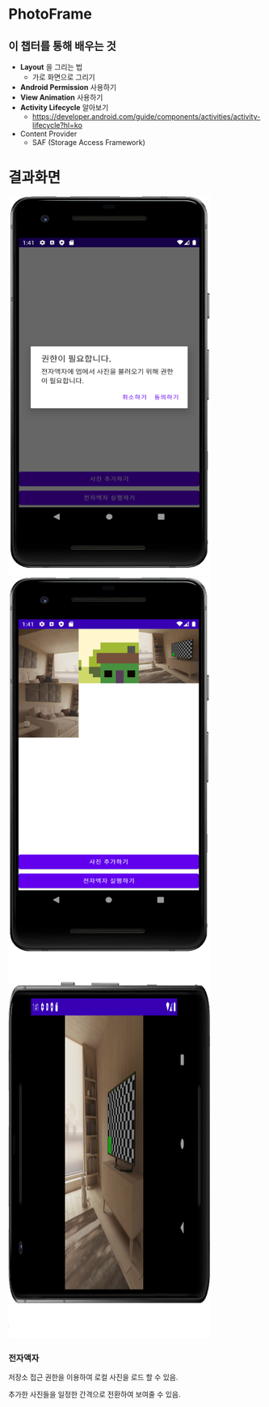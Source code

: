 # PhotoFrame


## 이 챕터를 통해 배우는 것

- **Layout** 을 그리는 법
  - 가로 화면으로 그리기
- **Android Permission** 사용하기
- **View Animation** 사용하기
- **Activity Lifecycle** 알아보기
  - https://developer.android.com/guide/components/activities/activity-lifecycle?hl=ko
- Content Provider
  - SAF (Storage Access Framework)



# 결과화면


<img src="./screenshot/1.png" width="400" height="750"/>
<img src="./screenshot/2.png" width="400" height="750"/>
<img src="./screenshot/3.png" width="400" height="750"/>




### 전자액자

저장소 접근 권한을 이용하여 로컬 사진을 로드 할 수 있음.

추가한 사진들을 일정한 간격으로 전환하여 보여줄 수 있음.




